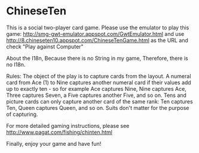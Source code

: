 ChineseTen
==========
This is a social two-player card game.
Please use the emulator to play this game: http://smg-gwt-emulator.appspot.com/GwtEmulator.html
and use http://8.chineseten10.appspot.com/ChineseTenGame.html as the URL and check "Play against Computer"

About the I18n, Because there is no String in my game, Therefore, there is no I18n.

Rules:
The object of the play is to capture cards from the layout. A numeral card from Ace (1) to Nine captures another numeral card if their values add up to exactly ten - so for example Ace captures Nine, Nine captures Ace, Three captures Seven, a Five captures another Five, and so on. Tens and picture cards can only capture another card of the same rank: Ten captures Ten, Queen captures Queen, and so on. Suits don't matter for the purpose of capturing.

For more detailed gaming instructions, please see http://www.pagat.com/fishing/chinten.html

Finally, enjoy your game and have fun!
